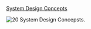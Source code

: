 
[System Design Concepts](https://www.youtube.com/watch?v=i53Gi_K3o7I&t=232s)


![20 System Design Concepsts.](https://www.youtube.com/watch?v=i53Gi_K3o7I&t=232s)